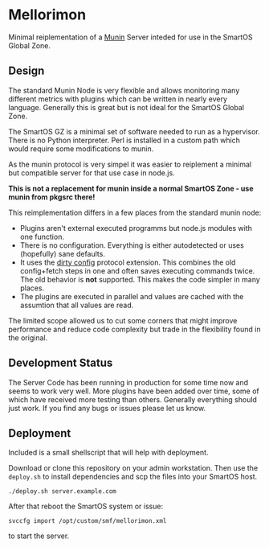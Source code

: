 # Mellorimon

Minimal reiplementation of a [Munin](http://munin-monitoring.org) Server inteded for use in the SmartOS Global Zone.

## Design

The standard Munin Node is very flexible and allows monitoring many different metrics with plugins which can be written in nearly every language.
Generally this is great but is not ideal for the SmartOS Global Zone.

The SmartOS GZ is a minimal set of software needed to run as a hypervisor.
There is no Python interpreter. Perl is installed in a custom path which would require some modifications to munin.

As the munin protocol is very simpel it was easier to reiplement a minimal but compatible server for that use case in node.js.

**This is not a replacement for munin inside a normal SmartOS Zone - use munin from pkgsrc there!**

This reimplementation differs in a few places from the standard munin node:

- Plugins aren't external executed programms but node.js modules with one function.
- There is no configuration. Everything is either autodetected or uses (hopefully) sane defaults.
- It uses the [dirty config](http://munin-monitoring.org/wiki/protocol-dirty-config) protocol extension. This combines the old config+fetch steps in one and often saves executing commands twice. The old behavior is **not** supported. This makes the code simpler in many places.
- The plugins are executed in parallel and values are cached with the assumtion that all values are read.

The limited scope allowed us to cut some corners that might improve performance and reduce code complexity but trade in the flexibility found in the original.


## Development Status

The Server Code has been running in production for some time now and seems to work very well.
More plugins have been added over time, some of which have received more testing than others.
Generally everything should just work.
If you find any bugs or issues please let us know.

## Deployment

Included is a small shellscript that will help with deployment.

Download or clone this repository on your admin workstation.
Then use the <code>deploy.sh</code> to install dependencies and scp the files into your SmartOS host.

	./deploy.sh server.example.com

After that reboot the SmartOS system or issue:

	svccfg import /opt/custom/smf/mellorimon.xml

to start the server.
